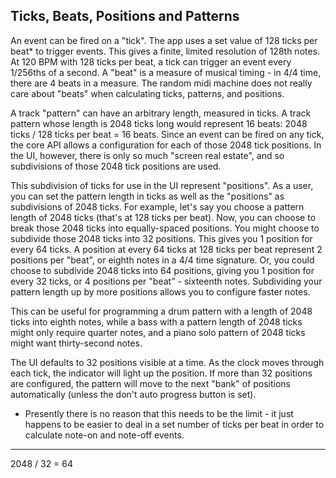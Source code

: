 Ticks, Beats, Positions and Patterns
------------------------------------

An event can be fired on a "tick". The app uses a set value of 128 ticks per beat* to trigger events. This gives a finite, limited resolution of 128th notes. At 120 BPM with 128 ticks per beat, a tick can trigger an event every 1/256ths of a second. A "beat" is a measure of musical timing - in 4/4 time, there are 4 beats in a measure. The random midi machine does not really care about "beats" when calculating ticks, patterns, and positions.

A track "pattern" can have an arbitrary length, measured in ticks. A track pattern whose length is 2048 ticks long would represent 16 beats: 2048 ticks / 128 ticks per beat = 16 beats. Since an event can be fired on any tick, the core API allows a configuration for each of those 2048 tick positions. In the UI, however, there is only so much "screen real estate", and so subdivisions of those 2048 tick positions are used.

This subdivision of ticks for use in the UI represent "positions". As a user, you can set the pattern length in ticks as well as the "positions" as subdivisions of 2048 ticks. For example, let's say you choose a pattern length of 2048 ticks (that's at 128 ticks per beat). Now, you can choose to break those 2048 ticks into equally-spaced positions. You might choose to subdivide those 2048 ticks into 32 positions. This gives you 1 position for every 64 ticks. A position at every 64 ticks at 128 ticks per beat represent 2 positions per "beat", or eighth notes in a 4/4 time signature. Or, you could choose to subdivide 2048 ticks into 64 positions, giving you 1 position for every 32 ticks, or 4 positions per "beat" - sixteenth notes. Subdividing your pattern length up by more positions allows you to configure faster notes.

This can be useful for programming a drum pattern with a length of 2048 ticks into eighth notes, while a bass with a pattern length of 2048 ticks might only require quarter notes, and a piano solo pattern of 2048 ticks might want thirty-second notes.

The UI defaults to 32 positions visible at a time. As the clock moves through each tick, the indicator will light up the position. If more than 32 positions are configured, the pattern will move to the next "bank" of positions automatically (unless the don't auto progress button is set).


* Presently there is no reason that this needs to be the limit - it just happens to be easier to deal in a set number of ticks per beat in order to calculate note-on and note-off events.


------------------------------------

2048 / 32 = 64


